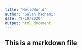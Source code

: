 ```yaml
---
title: "HelloWorld"
author: "Salah hachani"
date: "9/19/2020"
output: html_document
---
```


## This is a markdown file
